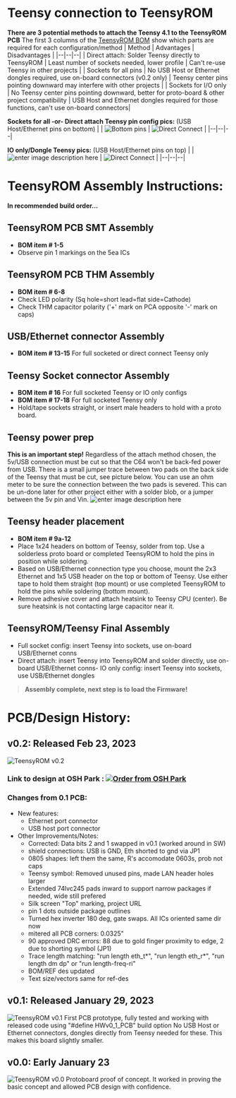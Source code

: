 # Teensy connection to TeensyROM
**There are 3 potential methods to attach the Teensy 4.1 to the TeensyROM PCB**
The first 3 columns of the [TeensyROM BOM](https://github.com/SensoriumEmbedded/TeensyROM/raw/main/PCB/v0.2%20archive/TeensyROM%20v0.2%20BOM.xlsx) show which parts are required for each configuration/method
| Method | Advantages | Disadvantages |
|--|--|--|
| Direct attach: Solder Teensy directly to TeensyROM | Least number of sockets needed, lower profile | Can't re-use Teensy in other projects |
| Sockets for all pins | No USB Host or Ethernet dongles required, use on-board connectors (v0.2 only) | Teensy center pins pointing downward may interfere with other projects |
| Sockets for I/O only | No Teensy center pins pointing downward, better for proto-board & other project compatibility | USB Host and Ethernet dongles required for those functions, can't use on-board connectors|

**Sockets for all -or- Direct attach Teensy pin config pics:**
(USB Host/Ethernet pins on bottom)
|  | ![Bottom pins](https://github.com/SensoriumEmbedded/TeensyROM/raw/main/pics-info/Teensy/Teensy%20Bot%20Pins.jpg) | ![Direct Connect](https://github.com/SensoriumEmbedded/TeensyROM/raw/main/pics-info/v0.2/20230307_163653.jpg) |
|--|--|--|

**IO only/Dongle Teensy pics:**
(USB Host/Ethernet pins on top)
| |![enter image description here](https://github.com/SensoriumEmbedded/TeensyROM/raw/main/pics-info/Teensy/Teensy%20Top%20Pins.jpg) | ![Direct Connect](https://github.com/SensoriumEmbedded/TeensyROM/raw/main/pics-info/v0.1/With_Dongles.jpg) |
|--|--|--|

# TeensyROM Assembly Instructions:
**In recommended build order...**
## TeensyROM PCB SMT Assembly
- **BOM item # 1-5**
- Observe pin 1 markings on the 5ea ICs
## TeensyROM PCB THM Assembly
- **BOM item # 6-8**
- Check LED polarity (Sq hole=short lead=flat side=Cathode)
- Check THM capacitor polarity ('+'  mark on PCA opposite '-' mark on caps)
## USB/Ethernet connector Assembly
- **BOM item # 13-15**  For full socketed or direct connect Teensy only
## Teensy Socket connector Assembly
- **BOM item # 16**  For full socketed Teensy or IO only configs
- **BOM item # 17-18**  For full socketed Teensy only
- Hold/tape sockets straight, or insert male headers to hold with a proto board.
## Teensy power prep
**This is an important step!**  Regardless of the attach method chosen, the 5v/USB connection must be cut so that the C64 won't be back-fed power from USB.  There is a small jumper trace between two pads on the back side of the Teensy that must be cut, see picture below.   You can use an ohm meter to be sure the connection between the two pads is severed.  This can be un-done later for other project either with a solder blob, or a jumper between the 5v pin and Vin.
![enter image description here](https://github.com/SensoriumEmbedded/TeensyROM/raw/main/pics-info/Teensy/Teensy%20Power.jpg)

## Teensy header placement
- **BOM item # 9a-12**
- Place 1x24 headers on bottom of Teensy, solder from top.  Use a solderless proto board or completed TeensyROM to hold the pins in position while soldering.
- Based on USB/Ethernet connection type you choose, mount the 2x3 Ethernet and 1x5 USB header on the top or bottom of Teensy.  Use either tape to hold them straight (top mount) or use completed TeensyROM to hold the pins while soldering (bottom mount).
- Remove adhesive cover and attach heatsink to Teensy CPU (center).  Be sure heatsink is not contacting large capacitor near it.
## TeensyROM/Teensy Final Assembly
- Full socket config: insert Teensy into sockets, use on-board USB/Ethernet conns
- Direct attach: insert Teensy into TeensyROM and solder directly, use on-board USB/Ethernet conns- IO only config: insert Teensy into sockets, use USB/Ethernet dongles
> **Assembly complete, next step is to load the Firmware!**

# PCB/Design History:
## **v0.2: Released Feb 23, 2023**
![TeensyROM v0.2](https://github.com/SensoriumEmbedded/TeensyROM/raw/main/pics-info/v0.2/v0.2%20top.jpg)
### **Link to design at OSH Park :**    <a href="https://oshpark.com/shared_projects/zJfB98zq"><img src="https://oshpark.com/packs/media/images/badge-5f4e3bf4bf68f72ff88bd92e0089e9cf.png" alt="Order from OSH Park"></img></a>

### **Changes from 0.1 PCB:**
  * New features:
    * Ethernet port connector
    * USB host port connector
  * Other Improvements/Notes:
    * Corrected: Data bits 2 and 1 swapped in v0.1 (worked around in SW)
    * shield connections:  USB is GND, Eth shorted to gnd via JP1
    * 0805 shapes:  left them the same, R's accomodate 0603s, prob not caps
    * Teensy symbol: Removed unused pins, made LAN header holes larger
    * Extended 74lvc245 pads inward to support narrow packages if needed, wide still prefered
    * Silk screen "Top" marking, project URL
    * pin 1 dots outside package outlines
    * Turned hex inverter 180 deg, gate swaps.  All ICs oriented same dir now
    * mitered all PCB corners: 0.0325"
    * 90 approved DRC errors:  88 due to gold finger proximity to edge, 2 due to shorting symbol (JP1)
    * Trace length matching: "run length eth_t*", "run length eth_r*", "run length dm dp"    or "run length-freq-ri"
    * BOM/REF des updated
    * Text size/vectors same for ref-des

## **v0.1: Released January 29, 2023**
![TeensyROM v0.1](https://github.com/SensoriumEmbedded/TeensyROM/raw/main/pics-info/v0.1/v0.1.jpg)   First PCB prototype, fully tested and working with released code using "#define HWv0_1_PCB" build option
   No USB Host or Ethernet connectors, dongles directly from Teensy needed for these.  This makes this board slightly smaller.

## **v0.0: Early January 23**
![TeensyROM v0.0](https://github.com/SensoriumEmbedded/TeensyROM/raw/main/pics-info/v0.0/v0.0.jpg)
Protoboard proof of concept.  It worked in proving the basic concept and allowed PCB design with confidence. 

